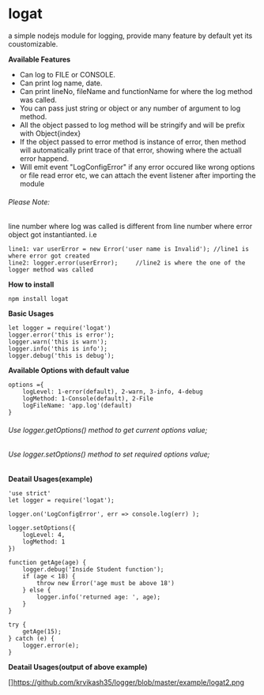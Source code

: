 # logat
a simple nodejs module for logging, provide many feature by default yet its coustomizable.

**Available Features**
- Can log to FILE or CONSOLE.
- Can print log name, date.
- Can print lineNo, fileName and functionName for where the log method was called.
- You can pass just string or object or any number of argument to log method.
- All the object passed to log method will be stringify and will be prefix with Object{index}
- If the object passed to error method is instance of error, then method will automatically print trace of that error, showing where the actuall error happend.
- Will emit event "LogConfigError" if any error occured like wrong options or file read error etc, we can attach the event listener after importing the module

###### Please Note:
line number where log was called is different from line number where error object got instantianted. i.e
```
line1: var userError = new Error('user name is Invalid'); //line1 is where error got created
line2: logger.error(userError);     //line2 is where the one of the logger method was called
```

**How to install**
```
npm install logat
```

**Basic Usages**
```
let logger = require('logat')
logger.error('this is error');
logger.warn('this is warn');
logger.info('this is info');
logger.debug('this is debug');
```

**Available Options with default value**
```
options ={
    logLevel: 1-error(default), 2-warn, 3-info, 4-debug
    logMethod: 1-Console(default), 2-File
    logFileName: 'app.log'(default)
}
```
###### Use logger.getOptions() method to get current options value;
###### Use logger.setOptions() method to set required options value;

**Deatail Usages(example)**
```
'use strict'
let logger = require('logat');

logger.on('LogConfigError', err => console.log(err) );

logger.setOptions({
    logLevel: 4,
    logMethod: 1
})

function getAge(age) {
    logger.debug('Inside Student function');
    if (age < 18) {
        throw new Error('age must be above 18')
    } else {
        logger.info('returned age: ', age);
    }
}

try {
    getAge(15);
} catch (e) {
    logger.error(e);
}

```

**Deatail Usages(output of above example)**

[]https://github.com/krvikash35/logger/blob/master/example/logat2.png
